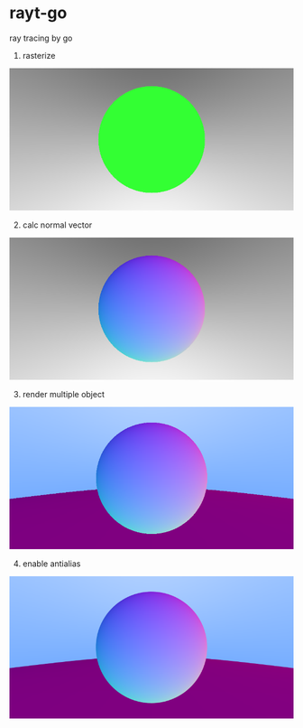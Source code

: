 # rayt-go

ray tracing by go

1. rasterize

![rasterize](assets/test1.png)

2. calc normal vector

![normal-vector](assets/test2.png)

3. render multiple object

![multiple-sphere](assets/test3.png)

4. enable antialias

![enable-antialias](assets/test4.png)
